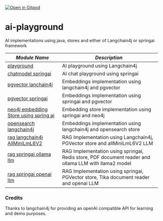 [![Open in Gitpod](https://gitpod.io/button/open-in-gitpod.svg)](https://gitpod.io/#https://github.com/rajadilipkolli/ai-playground)

# ai-playground

AI implementations using java, stores and either of Langchain4j or springai framework

| **_Module Name_**                                                         | **_Description_**                                                                                    |
|---------------------------------------------------------------------------|------------------------------------------------------------------------------------------------------|
| [playground](./playground)                                                | AI playground using Langchain4j                                                                      |
| [chatmodel springai](./chatmodel-springai)                                | AI chat playground using springai                                                                    |
| [pgvector lanchain4j](./pgvector-langchain4j)                             | Embeddings implementation using langchain4j and pgvector                                             |
| [pgvector springai](./pgvector-springai)                                  | Embeddings implementation using springai and pgvector                                                |
| [neo4j embedding Store using spring ai](./embeddingstores/neo4j-springai) | Embedding store implementation using springai and neo4j                                              |
| [opensearch langchain4j](./ai-opensearch-langchain4j)                     | Embeddings implementation using langchain4j and opensearch store                                     |
| [rag langchain4j AllMiniLmL6V2](./rag/rag-langchain4j-AllMiniLmL6V2-llm)      | RAG Implementation using Langchain4j, PGVector store and allMiniLmL6V2 LLM                                  |
| [rag springai ollama llm](./rag/rag-springai-ollama-llm)                      | RAG Implementation using springai, Redis store, PDF document reader and ollama LLM with llama2 model |
| [rag springai openai llm](./rag/rag-springai-openai-llm)                      | RAG Implementation using springai, PGVector store, Tika document reader and openai LLM               |

### Credits
Thanks to langchain4j for providing an openAI compatible API for learning and demo purposes.